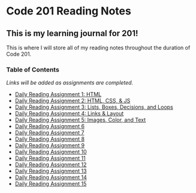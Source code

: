 # Code 201 Reading Notes
## This is my learning journal for 201!
This is where I will store all of my reading notes throughout the duration of Code 201. 


### Table of Contents
*Links will be added as assignments are completed.*
- [Daily Reading Assignment 1: HTML](class-01.md)
- [Daily Reading Assignment 2: HTML, CSS, & JS](class-02.md)
- [Daily Reading Assignment 3: Lists, Boxes, Decisions, and Loops](class-03.md)
- [Daily Reading Assignment 4: Links & Layout](class-04.md)
- [Daily Reading Assignment 5: Images, Color, and Text](class-05.md)
- [Daily Reading Assignment 6](class-06.md)
- [Daily Reading Assignment 7](class-07.md)
- [Daily Reading Assignment 8](class-08.md)
- [Daily Reading Assignment 9](class-09.md)
- [Daily Reading Assignment 10](class-10.md)
- [Daily Reading Assignment 11](class-11.md)
- [Daily Reading Assignment 12](class-12.md)
- [Daily Reading Assignment 13](class-13.md)
- [Daily Reading Assignment 14](class-14.md)
- [Daily Reading Assignment 15](class-15.md)
